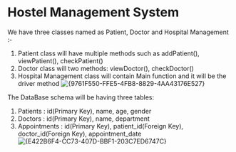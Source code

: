 # Hostel Management System

We have three classes named as Patient, Doctor and Hospital Management :- 

  1) Patient class will have multiple methods such as addPatient(), viewPatient(), checkPatient()
  2) Doctor class will two methods: viewDoctor(), checkDoctor()
  3) Hospital Management class will contain Main function and it will be the driver method
![{9761F550-FFE5-4FB8-8829-4AA43176E527}](https://github.com/user-attachments/assets/27e28fcc-895a-4346-b4f9-91c5060253a5)

The DataBase schema will be having three tables: 
1) Patients : id(Primary Key), name, age, gender
2) Doctors : id(Primary Key), name, department
3) Appointments : id(Primary Key), patient_id(Foreign Key), doctor_id(Foreign Key), appointment_date
![{E422B6F4-CC73-407D-BBF1-203C7ED6747C}](https://github.com/user-attachments/assets/47ca56a5-48f9-4486-a8e1-c08924c97716)
